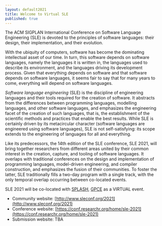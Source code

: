 ```yaml
---
layout: default2021
title: Welcome to Virtual SLE
published: true
---
```


The ACM SIGPLAN International Conference on Software Language Engineering (SLE) is devoted to the principles of software languages: their design, their implementation, and their evolution.

With the ubiquity of computers, software has become the dominating intellectual asset of our time. In turn, this software depends on software languages, namely the languages it is written in, the languages used to describe its environment, and the languages driving its development process. Given that everything depends on software and that software depends on software languages, it seems fair to say that for many years to come, everything will depend on software languages.

*Software language engineering* (SLE) is the discipline of engineering languages and their tools required for the creation of software. It abstracts from the differences between programming languages, modelling languages, and other software languages, and emphasizes the engineering facet of the creation of such languages, that is, the establishment of the scientific methods and practices that enable the best results. While SLE is certainly driven by its metacircular character (software languages are engineered using software languages), SLE is not self-satisfying: its scope extends to the engineering of languages for all and everything.

Like its predecessors, the 14th edition of the SLE conference, SLE 2021, will bring together researchers from different areas united by their common interest in the creation, capture, and tooling of software languages. It overlaps with traditional conferences on the design and implementation of programming languages, model-driven engineering, and compiler construction, and emphasizes the fusion of their communities. To foster the latter, SLE traditionally fills a two-day program with a single track, with the only temporal overlap occurring between co-located events.

SLE 2021 will be co-located with [SPLASH](http://2021.splashcon.org/), [GPCE](https://conf.researchr.org/home/gpce-2021)  as a VIRTUAL event.

* Community website: [http://www.sleconf.org/2021](http://www.sleconf.org/2021)
* Conference website: [https://conf.researchr.org/home/sle-2021](https://conf.researchr.org/home/sle-2021)
* Submission website:  TBA
